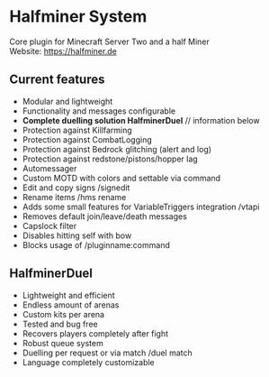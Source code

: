 # Halfminer System
Core plugin for Minecraft Server Two and a half Miner  
Website: https://halfminer.de

Current features
-------
- Modular and lightweight
- Functionality and messages configurable
- **Complete duelling solution HalfminerDuel** // information below
- Protection against Killfarming
- Protection against CombatLogging
- Protection against Bedrock glitching (alert and log)
- Protection against redstone/pistons/hopper lag
- Automessager
- Custom MOTD with colors and settable via command
- Edit and copy signs /signedit
- Rename items /hms rename
- Adds some small features for VariableTriggers integration /vtapi
- Removes default join/leave/death messages
- Capslock filter
- Disables hitting self with bow
- Blocks usage of /pluginname:command

HalfminerDuel
-------
- Lightweight and efficient
- Endless amount of arenas
- Custom kits per arena
- Tested and bug free
- Recovers players completely after fight
- Robust queue system
- Duelling per request or via match /duel match
- Language completely customizable